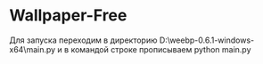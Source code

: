 # Wallpaper-Free
Для запуска переходим в директорию D:\weebp-0.6.1-windows-x64\main.py и в командой строке прописываем python main.py
